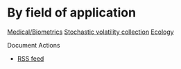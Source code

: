 #  By field of application

[Medical/Biometrics][1]
[Stochastic volatility collection][2]
[Ecology][3]

Document Actions

* [RSS feed][4]

[1]: by-field-of-application/medical-biometrics.html
[2]: by-field-of-application/stochastic-volatility-collection.html
[3]: by-field-of-application/copy_of_medical-biometrics.html
[4]: by-field-of-application/RSS ""
